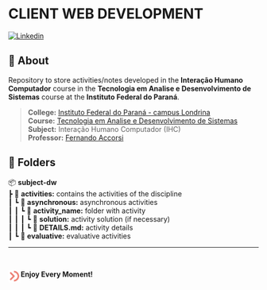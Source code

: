 # **CLIENT WEB DEVELOPMENT**

<a href="https://github.com/devweslen/subject-dw/blob/main/README.md">
 <img
    src="https://img.shields.io/badge/Versão%20Português-informational?style=for-the-badge&logoColor=white&color=44318D"
    alt="Linkedin"
  />
</a>

## 📙 **About**

Repository to store activities/notes developed in the **Interação Humano Computador** course in the **Tecnologia em Analise e Desenvolvimento de Sistemas** course at the **Instituto Federal do Paraná**.

> **College:** [Instituto Federal do Paraná - campus Londrina](https://londrina.ifpr.edu.br) \
> **Course:** [Tecnologia em Analise e Desenvolvimento de Sistemas](https://londrina.ifpr.edu.br/tecnologia-em-analise-e-desenvolvimento-de-sistemas/componentes-curriculares/) \
> **Subject:** Interação Humano Computador (IHC) \
> **Professor:** [Fernando Accorsi](https://www.linkedin.com/in/fernando-accorsi-b6252823/)

## 📙 **Folders**

📦 **subject-dw** \
┣ 📂 **activities:** contains the activities of the discipline \
┃ ┗ 📂 **asynchronous:** asynchronous activities \
┃ ┃ ┗ 📂 **activity\_name:** folder with activity \
┃ ┃ ┃ ┗ 📂 **solution:** activity solution (if necessary) \
┃ ┃ ┃ ┗ 📜 **DETAILS.md:** activity details \
┃ ┗ 📂 **evaluative:** evaluative activities

---

<br/>

<strong>Enjoy Every Moment!</strong>
<a href="https://www.weslen.dev/">
  <img
      align="left"
      height="25"
      src=".github/assets/logo.svg"
      alt="Logo"
  />
</a>